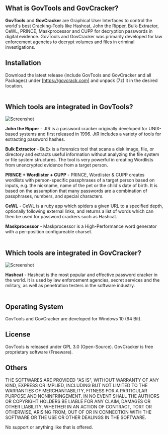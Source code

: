
## What is GovTools and GovCracker? ##

**GovTools** and **GovCracker** are Graphical User Interfaces to control the world´s 
best Cracking-Tools like Hashcat, John the Ripper, Bulk-Extractor, CeWL, PRINCE, 
Maskprocessor and CUPP for decryption passwords in digital evidence. GovTools and GovCracker 
was primarily developed for law enforcement agencies to decrypt volumes and files in criminal 
investigations. 

## Installation ##

Download the latest release (include GovTools and GovCracker and all Packages) under 
[https://govcrack.com] and unpack (7z) it in the desired location. 
<br>
<br>

## Which tools are integrated in GovTools? ##

![Screenshot](https://user-images.githubusercontent.com/73139495/170981613-e6b2c39e-9c20-4871-ad1d-5dd06bda9e4e.jpg)

**John the Ripper** - JtR is a password cracker originally developed for UNIX-based 
systems and first released in 1996. JtR includes a variety of tools for extracting 
password hashes.

**Bulk Extractor** - BuEx is a forensics tool that scans a disk image, file, or directory 
and extracts useful information without analyzing the file system or file system structures. 
The tool is very powerful in creating Wordlists from unencrypted evidence from a target person.

**PRINCE + Wordlister + CUPP** - PRINCE, Wordlister & CUPP creates wordlists with person-specific
passphrases of a target person based on inputs, e.g. the nickname, name of the pet or the child's 
date of birth. It is based on the assumption that many passwords are a combination of passphrases, 
numbers, and special characters.

**CeWL** - CeWL is a ruby app which spiders a given URL to a specified depth, optionally following 
external links, and returns a list of words which can then be used for password crackers such as Hashcat.

**Maskprocessor** - Maskprocessor is a High-Performance word generator with a per-position configureable charset.
<br>
<br>

## Which tools are integrated in GovCracker? ##

![Screenshot](https://user-images.githubusercontent.com/73139495/170981632-97cd2ff6-cf4e-4b17-9094-f6de400f1ef5.jpg)

**Hashcat** - Hashcat is the most popular and effective password cracker in the world. 
It is used by law enforcement agencies, secret services and the military, as well as 
penetration testers in the software industry.
<br>
<br>

## Operating System ##

GovTools and GovCracker are developed for Windows 10 (64 Bit).


## License ##
 
GovTools is released under GPL 3.0 (Open-Source). 
GovCracker is free proprietary software (Freeware).

## Others ##

THE SOFTWARES ARE PROVIDED "AS IS", WITHOUT WARRANTY OF ANY KIND, EXPRESS OR
IMPLIED, INCLUDING BUT NOT LIMITED TO THE WARRANTIES OF MERCHANTABILITY,
FITNESS FOR A PARTICULAR PURPOSE AND NONINFRINGEMENT. IN NO EVENT SHALL THE
AUTHORS OR COPYRIGHT HOLDERS BE LIABLE FOR ANY CLAIM, DAMAGES OR OTHER
LIABILITY, WHETHER IN AN ACTION OF CONTRACT, TORT OR OTHERWISE, ARISING FROM,
OUT OF OR IN CONNECTION WITH THE SOFTWARE OR THE USE OR OTHER DEALINGS IN THE
SOFTWARE.

No support or anything like that is offered.
